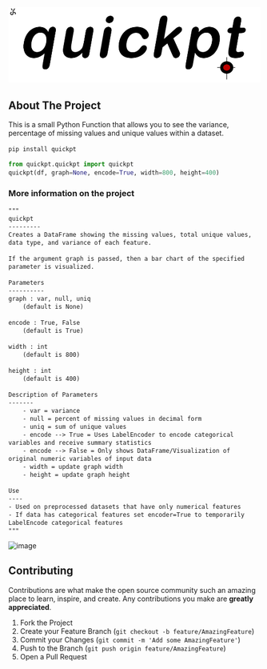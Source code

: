 ![](https://github.com/YoussefSultan/quickpt/blob/main/Untitled-1.png?raw=true)
<!-- ABOUT THE PROJECT -->
## About The Project
This is a small Python Function that allows you to see the variance, percentage of missing values and unique values within a dataset.

`pip install quickpt`
```python
from quickpt.quickpt import quickpt
quickpt(df, graph=None, encode=True, width=800, height=400)
```
### More information on the project

    """
    quickpt
    ---------
    Creates a DataFrame showing the missing values, total unique values, data type, and variance of each feature.

    If the argument graph is passed, then a bar chart of the specified parameter is visualized.

    Parameters
    ----------
    graph : var, null, uniq 
        (default is None)
    
    encode : True, False
        (default is True)
    
    width : int
        (default is 800)

    height : int
        (default is 400)
    
    Description of Parameters
    -------
        - var = variance
        - null = percent of missing values in decimal form
        - uniq = sum of unique values
        - encode --> True = Uses LabelEncoder to encode categorical variables and receive summary statistics
        - encode --> False = Only shows DataFrame/Visualization of original numeric variables of input data
        - width = update graph width
        - height = update graph height

    Use
    ----
    - Used on preprocessed datasets that have only numerical features
    - If data has categorical features set encoder=True to temporarily LabelEncode categorical features
    """

![image](https://user-images.githubusercontent.com/89711840/171681821-a6a79c9e-c466-4150-bbc2-63b963d209e5.png)
<!-- CONTRIBUTING -->
## Contributing

Contributions are what make the open source community such an amazing place to learn, inspire, and create. Any contributions you make are **greatly appreciated**.

1. Fork the Project
2. Create your Feature Branch (`git checkout -b feature/AmazingFeature`)
3. Commit your Changes (`git commit -m 'Add some AmazingFeature'`)
4. Push to the Branch (`git push origin feature/AmazingFeature`)
5. Open a Pull Request
